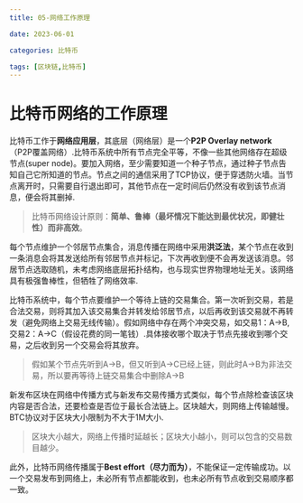 ```yaml
---
title: 05-网络工作原理

date: 2023-06-01	

categories: 比特币	

tags: [区块链,比特币]
---	
```


# 比特币网络的工作原理

比特币工作于**网络应用层**，其底层（网络层）是一个**P2P Overlay network**（P2P覆盖网络）.比特币系统中所有节点完全平等，不像一些其他网络存在超级节点(super node)。要加入网络，至少需要知道一个种子节点，通过种子节点告知自己它所知道的节点。节点之间的通信采用了TCP协议，便于穿透防火墙。当节点离开时，只需要自行退出即可，其他节点在一定时间后仍然没有收到该节点消息，便会将其删掉.

> 比特币网络设计原则：**简单、鲁棒（最坏情况下能达到最优状况，即健壮性）而非高效**。

每个节点维护一个邻居节点集合，消息传播在网络中采用**洪泛法**，某个节点在收到一条消息会将其发送给所有邻居节点并标记，下次再收到便不会再发送该消息。邻居节点选取随机，未考虑网络底层拓扑结构，也与现实世界物理地址无关。该网络具有极强鲁棒性，但牺牲了网络效率.

比特币系统中，每个节点要维护一个等待上链的交易集合。第一次听到交易，若是合法交易，则将其加入该交易集合并转发给邻居节点，以后再收到该交易就不再转发（避免网络上交易无线传输）。假如网络中存在两个冲突交易，如交易1：A->B,交易2：A->C（假设花费的同一笔钱）.具体接收哪个取决于节点先接收到哪个交易，之后收到另一个交易会将其放弃。

> 假如某个节点先听到A->B，但又听到A->C已经上链，则此时A->B为非法交易，所以要再等待上链交易集合中删除A->B

新发布区块在网络中传播方式与新发布交易传播方式类似，每个节点除检查该区块内容是否合法，还要检查是否位于最长合法链上。区块越大，则网络上传输越慢。BTC协议对于区块大小限制为不大于1M大小.

> 区块大小越大，网络上传播时延越长；区块大小越小，则可以包含的交易数目越少。

此外，比特币网络传播属于**Best effort（尽力而为）**，不能保证一定传输成功。以一个交易发布到网络上，未必所有节点都能收到，也未必所有节点收到交易顺序都一致。